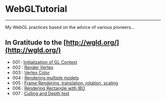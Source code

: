 # WebGLTutorial
-----
My WebGL practices based on the advice of various pioneers…


## In Gratitude to the [http://wgld.org/](http://wgld.org/)

- 001 : [Initialization of GL Context](http://wgld.org/d/webgl/w007.html)
- 002 : [Render Vertex](http://wgld.org/d/webgl/w014.html)
- 003 : [Vertex Color](http://wgld.org/d/webgl/w015.html)
- 004 : [Rendering multiple models](http://wgld.org/d/webgl/w016.html)
- 005 : [Frame Rendering, translation, rotation, scaling](http://wgld.org/d/webgl/w017.html)
- 006 : [Rendering Rectangle with IBO](http://wgld.org/d/webgl/w018.html)
- 007 : [Culling and Depth test](http://wgld.org/d/webgl/w019.html)